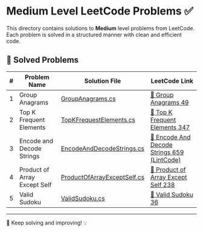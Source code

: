 # Medium Level LeetCode Problems ✅

This directory contains solutions to **Medium** level problems from LeetCode. Each problem is solved in a structured manner with clean and efficient code.

## 📌 Solved Problems

| # | Problem Name | Solution File | LeetCode Link |
|---|-------------|--------------|---------------|
| 1 | Group Anagrams | [GroupAnagrams.cs](GroupAnagrams.cs) | [🔗 Group Anagrams 49](https://leetcode.com/problems/group-anagrams/) |
| 2 | Top K Frequent Elements | [TopKFrequestElements.cs](TopKFrequentElements.cs) | [🔗 Top K Frequent Elements 347](https://leetcode.com/problems/top-k-frequent-elements/) |
| 3 | Encode and Decode Strings | [EncodeAndDecodeStrings.cs](EncodeAndDecodeStrings.cs) | [🔗 Encode And Decode Strings 659 (LintCode)](https://www.lintcode.com/problem/659/) |
| 4 | Product of Array Except Self | [ProductOfArrayExceptSelf.cs](ProductOfArrayExceptSelf.cs) | [🔗 Product of Array Except Self 238](https://leetcode.com/problems/product-of-array-except-self/) |
| 5 | Valid Sudoku | [ValidSudoku.cs](ValidSudoku.cs) | [🔗 Valid Sudoku 36](https://leetcode.com/problems/valid-sudoku/description/) |
---

🚀 Keep solving and improving! 💡

